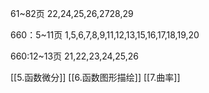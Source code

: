 61~82页
22,24,25,26,2728,29

660：5~11页
1,5,6,7,8,9,11,12,13,15,16,17,18,19,20

660:12~13页
21,22,23,24,25,26

[[5.函数微分]]
[[6.函数图形描绘]]
[[7.曲率]]